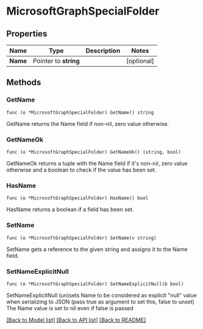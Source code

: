 # MicrosoftGraphSpecialFolder

## Properties

Name | Type | Description | Notes
------------ | ------------- | ------------- | -------------
**Name** | Pointer to **string** |  | [optional] 

## Methods

### GetName

`func (o *MicrosoftGraphSpecialFolder) GetName() string`

GetName returns the Name field if non-nil, zero value otherwise.

### GetNameOk

`func (o *MicrosoftGraphSpecialFolder) GetNameOk() (string, bool)`

GetNameOk returns a tuple with the Name field if it's non-nil, zero value otherwise
and a boolean to check if the value has been set.

### HasName

`func (o *MicrosoftGraphSpecialFolder) HasName() bool`

HasName returns a boolean if a field has been set.

### SetName

`func (o *MicrosoftGraphSpecialFolder) SetName(v string)`

SetName gets a reference to the given string and assigns it to the Name field.

### SetNameExplicitNull

`func (o *MicrosoftGraphSpecialFolder) SetNameExplicitNull(b bool)`

SetNameExplicitNull (un)sets Name to be considered as explicit "null" value
when serializing to JSON (pass true as argument to set this, false to unset)
The Name value is set to nil even if false is passed

[[Back to Model list]](../README.md#documentation-for-models) [[Back to API list]](../README.md#documentation-for-api-endpoints) [[Back to README]](../README.md)


